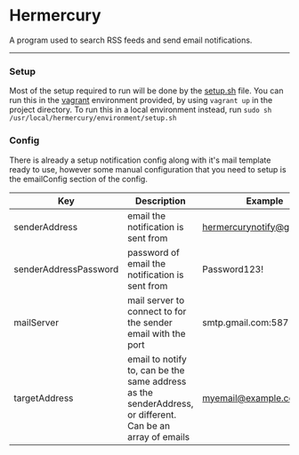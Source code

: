 # Hermercury

A program used to search RSS feeds and send email notifications.

-----


### Setup
Most of the setup required to run will be done by the [setup.sh](https://github.com/connor-philip/hermercury/blob/master/environment/setup.sh) file. You can run this in the [vagrant](https://www.vagrantup.com/intro/getting-started/up.html) environment provided, by using `vagrant up` in the project directory.
To run this in a local environment instead, run `sudo sh /usr/local/hermercury/environment/setup.sh`

### Config
There is already a setup notification config along with it's mail template ready to use, however some manual configuration that you need to setup is the emailConfig section of the config.

|Key | Description | Example |
|----|-------------|---------|
| senderAddress | email the notification is sent from | hermercurynotify@gmail.com |
| senderAddressPassword | password of email the notification is sent from | Password123! |
| mailServer | mail server to connect to for the sender email with the port | smtp.gmail.com:587 |
| targetAddress | email to notify to, can be the same address as the senderAddress, or different. Can be an array of emails | myemail@example.com |